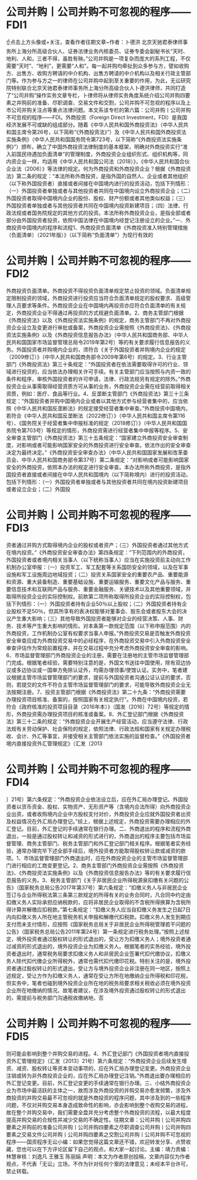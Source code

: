 # 公司并购丨公司并购不可忽视的程序——FDI1

☝点击上方头像或+关注，查看作者往期文章~作者：卜德洪 北京天驰君泰律师事务所上海分所高级合伙人、证券法律业务内核委员、证券专委会副秘书长“天时、地利、人和，三者不得，虽胜有殃。”公司并购是一项复杂而庞大的系列工程，不仅需要“天时”、“地利”，更需要“人和”。每一起并购均牵扯到众多参与方，譬如收购方、出售方、收购方聘请的中介机构、出售方聘请的中介机构以及相关行政主管部门等。作为参与方之一的律师在公司并购中起到至关重要的作用，为此，无讼研究院特别联合北京天驰君泰律师事务所上海分所高级合伙人卜德洪律师，共同打造了“公司并购”操作实务文章专栏，卜律师将从律师实务角度系统介绍公司并购四要素之并购前的准备、尽职调查、交易文件和交割，公司并购不可忽视的程序以及上市公司并购关注点等重点法律问题。本文系该专栏的第六篇：公司并购丨公司并购不可忽视的程序——FDI。外商投资（Foreign Direct Investment，FDI）是我国经济发展不可或缺的组成部分。随着《中华人民共和国外商投资法》（中华人民共和国主席令第26号，以下简称“《外商投资法》”）及《中华人民共和国外商投资法实施条例》（中华人民共和国国务院令第723号，以下简称“《外商投资法实施条例》”）颁布，确立了中国外商投资法律制度的基本框架，明确对外商投资实行“准入前国民待遇加负面清单”的管理制度，外商投资企业组织形式、组织机构等，同内资企业一样，均适用《中华人民共和国公司法（2018）》，《中华人民共和国合伙企业法（2006）》等法律的规定。何为外商投资和外商投资企业？根据《外商投资法》第二条的规定：“本法所称外商投资，是指外国的自然人、企业或者其他组织（以下称外国投资者）直接或者间接在中国境内进行的投资活动，包括下列情形：（一）外国投资者单独或者与其他投资者共同在中国境内设立外商投资企业；（二）外国投资者取得中国境内企业的股份、股权、财产份额或者其他类似权益；（三）外国投资者单独或者与其他投资者共同在中国境内投资新建项目；（四）法律、行政法规或者国务院规定的其他方式的投资。本法所称外商投资企业，是指全部或者部分由外国投资者投资，依照中国法律在中国境内经登记注册设立的企业。”一、外商投资中国境内的程序和流程1、外商投资负面清单《外商投资准入特别管理措施（负面清单）（2021年版）》（以下简称“负面清单”）为现行有效的

# 公司并购丨公司并购不可忽视的程序——FDI2

外商投资负面清单。外商投资不得投资负面清单规定禁止投资的领域。负面清单规定限制投资的领域，外商投资进行投资应当符合负面清单规定的股权要求、高级管理人员要求等条件。外商投资企业在中国境内再投资亦应符合负面清单的有关规定，外商投资企业不得通过再投资的方式规避负面清单。2、商务主管部门根据《外商投资法》以及《外商投资法实施条例》的规定，商务主管部门不再对外商投资企业设立及变更进行审批或备案，外商投资企业需按照《外商投资法》、《外商投资法实施条例》以及《外商投资信息报告办法》（中华人民共和国商务部、中华人民共和国国家市场监督管理总局令2019年第2号）等的有关要求履行信息报告的义务。外国投资者并购境内企业的，须符合《关于外国投资者并购境内企业的规定（2009修订）》（中华人民共和国商务部令2009年第6号）的规定。3、行业主管部门《外商投资法》第三十条规定：“外国投资者在依法需要取得许可的行业、领域进行投资的，应当依法办理相关许可手续。有关主管部门应当按照与内资一致的条件和程序，审核外国投资者的许可申请，法律、行政法规另有规定的除外。”外商投资企业从事需取得经营资质方可从事的业务，外商投资企业需在经营前取得相关资质，例如：医疗、食品等行业。4、反垄断主管部门《外商投资法》第三十三条规定：“外国投资者并购中国境内企业或者以其他方式参与经营者集中的，应当依照《中华人民共和国反垄断法》的规定接受经营者集中审查。”外商投资中国境内，若符合《中华人民共和国反垄断法（2022修订）》（中华人民共和国主席令第116号）、《国务院关于经营者集中申报标准的规定（2018修订）》（中华人民共和国国务院令第703号）等规定的情形，外商投资需进行经营者集中申报等程序。5、安全审查主管部门《外商投资法》第三十五条规定：“国家建立外商投资安全审查制度，对影响或者可能影响国家安全的外商投资进行安全审查。依法作出的安全审查决定为最终决定。”《外商投资安全审查办法》（中华人民共和国国家发展和改革委员会、中华人民共和国商务部令第37号）第二条规定：“对影响或者可能影响国家安全的外商投资，依照本办法的规定进行安全审查。本办法所称外商投资，是指外国投资者直接或者间接在中华人民共和国境内（以下简称境内）进行的投资活动，包括下列情形：（一）外国投资者单独或者与其他投资者共同在境内投资新建项目或者设立企业；（二）外国投

# 公司并购丨公司并购不可忽视的程序——FDI3

资者通过并购方式取得境内企业的股权或者资产；（三）外国投资者通过其他方式在境内投资。”《外商投资安全审查办法》第四条规定：“下列范围内的外商投资，外国投资者或者境内相关当事人（以下统称当事人）应当在实施投资前主动向工作机制办公室申报：（一）投资军工、军工配套等关系国防安全的领域，以及在军事设施和军工设施周边地域投资；（二）投资关系国家安全的重要农产品、重要能源和资源、重大装备制造、重要基础设施、重要运输服务、重要文化产品与服务、重要信息技术和互联网产品与服务、重要金融服务、关键技术以及其他重要领域，并取得所投资企业的实际控制权。前款第二项所称取得所投资企业的实际控制权，包括下列情形：（一）外国投资者持有企业50％以上股权；（二）外国投资者持有企业股权不足50％，但其所享有的表决权能够对董事会、股东会或者股东大会的决议产生重大影响；（三）其他导致外国投资者能够对企业的经营决策、人事、财务、技术等产生重大影响的情形。对本条第一款规定范围（以下称申报范围）内的外商投资，工作机制办公室有权要求当事人申报。”外商投资交易是否触发外商投资安全审查应成为外商投资交易中的必经程序，在外商投资交易中引入外商投资安全审查评估作为常规前置程序，并在交易过程中充分考虑外商投资安全审查的影响。6、市场监督管理部门外商投资企业的注册，需要在注册地的主管市场监督管理部门完成。根据笔者经验，需要特别注意的是，外国文书送往中国使用，除有双边协议或多边协议或一国单方免除认证外，均需办理领事/使馆认证。实务中，笔者建议根据主管市场监督管理部门的要求，提前与外国投资者沟通公证认证的要求，否则，若提交的文件不符合主管市场监督管理部门的要求，可能导致外商投资企业无法按期注册。7、投资主管部门根据《外商投资法》第二十九条：“外商投资需要办理投资项目核准、备案的，按照国家有关规定执行”。外商在中国境内投资，若符合《政府核准的投资项目目录（2016年本）》（国发〔2016〕72号）等规定的情形，外商投资需办理投资项目的核准或备案。8、外汇登记部门根据《外商投资法》第三十二条的规定：“外商投资企业开展生产经营活动，应当遵守法律、行政法规有关劳动保护、社会保险的规定，依照法律、行政法规和国家有关规定办理税收、会计、外汇等事宜，并接受相关主管部门依法实施的监督检查。”《外国投资者境内直接投资外汇管理规定》（汇发〔2013

# 公司并购丨公司并购不可忽视的程序——FDI4

〕21号）第六条规定：“外商投资企业依法设立后，应在外汇局办理登记。外国投资者以货币资金、股权、实物资产、无形资产等（含境内合法所得）向外商投资企业出资，或者收购境内企业中方股权支付对价，外商投资企业应就外国投资者出资及权益情况在外汇局办理登记。”综上，根据上述规定，外商投资需要办理相应的外汇登记。目前，外汇登记的手续通常在银行办理。二、外商退出的程序和流程外商退出，一般是通过股权转让和减资的形式进行的，外商退出的程序主要包括市场监督管理、商务主管部门、税务主管部门和外汇登记部门相关程序。根据笔者实务经验，通常办理完毕下述全部手续后，境外投资者方能取得股权转让款或减资的款项。1、市场监督管理部门外商退出时，应在外商投资企业的主管市场监督管理部门进行相应的工商变更登记。2、商务主管部门外商投资企业需按照《外商投资法》、《外商投资法实施条例》以及《外商投资信息报告办法》等的有关要求履行信息报告的义务。3、税务主管部门《关于非居民企业所得税源泉扣缴有关问题的公告》（国家税务总局公告2017年第37号）第六条规定：“扣缴义务人与非居民企业签订与企业所得税法第三条第三款规定的所得有关的业务合同时，凡合同中约定由扣缴义务人实际承担应纳税款的，应将非居民企业取得的不含税所得换算为含税所得计算并解缴应扣税款。”第七条规定：“扣缴义务人应当自扣缴义务发生之日起7日内向扣缴义务人所在地主管税务机关申报和解缴代扣税款。扣缴义务人发生到期应支付而未支付情形，应按照《国家税务总局关于非居民企业所得税管理若干问题的公告》（国家税务总局公告2011年第24号）第一条规定进行税务处理。”按照上述规定，境外投资者通过股权转让的形式退出的，受让方为扣缴义务人；境外投资者通过减资的形式退出的，境外投资企业为扣缴义务人。根据笔者的实务经验，境外投资者退出时，通常税务局要求扣缴义务人和非居民企业签署代扣代缴协议，扣缴义务人除代扣代缴企业所得税外，通常也需代扣代缴印花税。特别关注的是，境外投资者通过股权转让的形式退出，受让方与境外投资企业非注册在同一地区，按照上述规定，受让方作为扣缴义务人，通常在受让方所在地缴纳企业所得税和印花税，但实务中，笔者也碰到境外投资企业所在地的税务局要求相关税收必须在境外投资企业所在地缴纳的情况。故笔者建议，在涉及境外投资通过股权转让的形式退出的，需提前与税务部门沟通税收缴纳地，否

# 公司并购丨公司并购不可忽视的程序——FDI5

则可能会影响到整个并购交易的进程。4、外汇登记部门《外国投资者境内直接投资外汇管理规定》（汇发〔2013〕21号）第六条规定：“外商投资企业后续发生增资、减资、股权转让等资本变动事项的，应在外汇局办理登记变更。外商投资企业注销或转为非外商投资企业的，应在外汇局办理登记注销。”外商退出要办理相应的外汇登记变更。目前，外汇登记变更的手续通常在银行办理。三、小结外商投资企业为市场中最活跃的主体之一，故而涉及外商投资的并购交易亦愈发频繁，涉及外商投资的并购交易最不可忽视的就是外商投资的程序问题，其中涉及到的一些程序问题，不仅对并购交易本身造成致命性的影响，亦会影响到整个收购交易的进程，故在整个并购交易中，我们需要全盘并充分考虑整个外商投资的流程，以最大程度提高并购交易的合规性并减少交易的不确定性。往期文章：公司并购丨公司并购四要素之并购前的准备公司并购丨公司并购四要素之尽职调查公司并购丨公司并购四要素之交易文件公司并购丨公司并购四要素之交割公司并购丨公司并购不可忽视的程序——国资程序无讼小编：如果您觉得这篇文章还不错，欢迎转发分享、点赞收藏，您也可以在下方评论区留下自己的观点，和大家一起讨论。主编：靖力责编：林慧审核：刘逸凡 王雅玉 陈丽娟 声明：本文为作者原创投稿，文章内容仅为作者观点，不代表「无讼」立场，不作为针对任何个案的法律意见；未经本平台许可，禁止转载。

